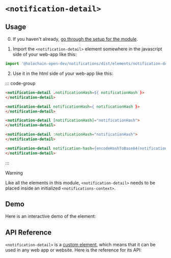 # `<notification-detail>`

## Usage

0. If you haven't already, [go through the setup for the module](/setup).

1. Import the `<notification-detail>` element somewhere in the javascript side of your web-app like this:

```js
import '@holochain-open-dev/notifications/dist/elements/notification-detail.js'
```

2. Use it in the html side of your web-app like this:

::: code-group
```html [Lit]
<notification-detail .notificationHash=${ notificationHash }>
</notification-detail>
```

```html [React]
<notification-detail notificationHash={ notificationHash }>
</notification-detail>
```

```html [Angular]
<notification-detail [notificationHash]="notificationHash">
</notification-detail>
```

```html [Vue]
<notification-detail :notificationHash="notificationHash">
</notification-detail>
```

```html [Svelte]
<notification-detail notification-hash={encodeHashToBase64(notificationHash)}>
</notification-detail>
```
:::


> [!WARNING]
> Like all the elements in this module, `<notification-detail>` needs to be placed inside an initialized `<notifications-context>`.

## Demo

Here is an interactive demo of the element:

<element-demo>
</element-demo>

<script setup>
import { onMounted } from "vue";
import { ProfilesClient, ProfilesStore } from '@holochain-open-dev/profiles';
import { demoProfiles, ProfilesZomeMock } from '@holochain-open-dev/profiles/dist/mocks.js';
import { decodeHashFromBase64, encodeHashToBase64 } from '@holochain/client';
import { render } from "lit";
import { html, unsafeStatic } from "lit/static-html.js";

import { NotificationsZomeMock, sampleNotification } from "../../ui/src/mocks.ts";
import { NotificationsStore } from "../../ui/src/notifications-store.ts";
import { NotificationsClient } from "../../ui/src/notifications-client.ts";

onMounted(async () => {
  // Elements need to be imported on the client side, not the SSR side
  // Reference: https://vitepress.dev/guide/ssr-compat#importing-in-mounted-hook
  await import('@api-viewer/docs/lib/api-docs.js');
  await import('@api-viewer/demo/lib/api-demo.js');
  await import('@holochain-open-dev/profiles/dist/elements/profiles-context.js');
  if (!customElements.get('notifications-context')) await import('../../ui/src/elements/notifications-context.ts');
  if (!customElements.get('notification-detail')) await import('../../ui/src/elements/notification-detail.ts');

  const profiles = await demoProfiles();

  const profilesMock = new ProfilesZomeMock(
    profiles,
    Array.from(profiles.keys())[0]
  );
  const profilesStore = new ProfilesStore(new ProfilesClient(profilesMock, "notifications_test"));

  const mock = new NotificationsZomeMock();
  const client = new NotificationsClient(mock, "notifications_test");

  const notification = await sampleNotification(client);

  const record = await mock.create_notification(notification);

  const store = new NotificationsStore(client);
  
  render(html`
    <profiles-context .store=${profilesStore}>
      <notifications-context .store=${store}>
        <api-demo src="custom-elements.json" only="notification-detail" exclude-knobs="store">
          <template data-element="notification-detail" data-target="host">
            <notification-detail notification-hash="${unsafeStatic(encodeHashToBase64(record.signed_action.hashed.hash))}"></notification-detail>
          </template>
        </api-demo>
      </notifications-context>
    </profiles-context>
  `, document.querySelector('element-demo'))
  })


</script>

## API Reference

`<notification-detail>` is a [custom element](https://web.dev/articles/custom-elements-v1), which means that it can be used in any web app or website. Here is the reference for its API:

<api-docs src="custom-elements.json" only="notification-detail">
</api-docs>
